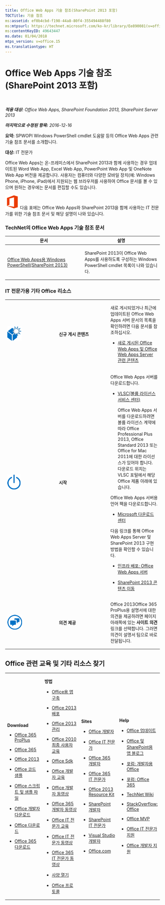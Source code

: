 ```yaml
---
title: Office Web Apps 기술 참조(SharePoint 2013 포함)
TOCTitle: 기술 참조
ms:assetid: ef0b4cbd-f198-44a8-80f4-355494488f80
ms:mtpsurl: https://technet.microsoft.com/ko-kr/library/Ee890081(v=office.15)
ms:contentKeyID: 49643447
ms.date: 01/04/2018
mtps_version: v=office.15
ms.translationtype: HT
---
```


# Office Web Apps 기술 참조(SharePoint 2013 포함)

 

_**적용 대상:** Office Web Apps, SharePoint Foundation 2013, SharePoint Server 2013_

_**마지막으로 수정된 항목:** 2016-12-16_

**요약:** SPWOPI Windows PowerShell cmdlet 도움말 등의 Office Web Apps 관련 기술 참조 문서를 소개합니다.

**대상:** IT 전문가

Office Web Apps는 온-프레미스에서 SharePoint 2013과 함께 사용하는 경우 업데이트된 Word Web App, Excel Web App, PowerPoint Web App 및 OneNote Web App 버전을 제공합니다. 사용자는 컴퓨터와 다양한 모바일 장치(예: Windows Phone, iPhone, iPad)에서 지원되는 웹 브라우저를 사용하여 Office 문서를 볼 수 있으며 원하는 경우에는 문서를 편집할 수도 있습니다.


![Office 2013 로고](images/Ee855124.a106e261-2cd0-43b7-af77-92de7e4b6fb9(Office.15).png "Office 2013 로고")다음 표에는 Office Web Apps와 SharePoint 2013을 함께 사용하는 IT 전문가를 위한 기술 참조 문서 및 해당 설명이 나와 있습니다.

### TechNet의 Office Web Apps 기술 참조 문서

<table>
<colgroup>
<col style="width: 50%" />
<col style="width: 50%" />
</colgroup>
<thead>
<tr class="header">
<th>문서</th>
<th>설명</th>
</tr>
</thead>
<tbody>
<tr class="odd">
<td><p><a href="windows-powershell-for-office-web-apps-sharepoint-2013.md">Office Web Apps용 Windows PowerShell(SharePoint 2013)</a></p></td>
<td><p>SharePoint 2013이 Office Web Apps를 사용하도록 구성하는 Windows PowerShell cmdlet 목록이 나와 있습니다.</p></td>
</tr>
</tbody>
</table>


### IT 전문가용 기타 Office 리소스

<table>
<colgroup>
<col style="width: 33%" />
<col style="width: 33%" />
<col style="width: 33%" />
</colgroup>
<tbody>
<tr class="odd">
<td><p><img src="images/Ee855124.22cad0f4-303d-4a40-90a3-fa08e69dfdaf(Office.15).png" title="새 소식 아이콘(상자)" alt="새 소식 아이콘(상자)" /></p></td>
<td><p><strong>신규 게시 콘텐츠</strong></p></td>
<td><p>새로 게시되었거나 최근에 업데이트된 Office Web Apps 서버 문서의 목록을 확인하려면 다음 문서를 참조하십시오.</p>
<ul>
<li><p><a href="https://technet.microsoft.com/ko-kr/library/ff433481(v=office.15)">새로 게시된 Office Web Apps 및 Office Web Apps Server 관련 콘텐츠</a></p></li>
</ul></td>
</tr>
<tr class="even">
<td><p><img src="images/Ee855124.6b2d6dfa-7dc8-40fb-8335-af68b575f8cb(Office.15).png" title="시작" alt="시작" /></p></td>
<td><p><strong>시작</strong></p></td>
<td><p>Office Web Apps 서버를 다운로드합니다.</p>
<ul>
<li><p><a href="http://go.microsoft.com/fwlink/p/?linkid=256561">VLSC(볼륨 라이선스 서비스 센터)</a></p>
<p>Office Web Apps 서버를 다운로드하려면 볼륨 라이선스 계약에 따라 Office Professional Plus 2013, Office Standard 2013 또는 Office for Mac 2011에 대한 라이선스가 있어야 합니다. 다운로드 위치는 VLSC 포털에서 해당 Office 제품 아래에 있습니다.</p></li>
</ul>
<p>Office Web Apps 서버용 언어 팩을 다운로드합니다.</p>
<ul>
<li><p><a href="http://go.microsoft.com/fwlink/p/?linkid=263945">Microsoft 다운로드 센터</a></p></li>
</ul>
<p>다음 링크를 통해 Office Web Apps Server 및 SharePoint 2013 구현 방법을 확인할 수 있습니다.</p>
<ul>
<li><p><a href="deploy-the-infrastructure-office-web-apps-server.md">인프라 배포: Office Web Apps 서버</a></p></li>
<li><p><a href="https://technet.microsoft.com/ko-kr/library/cc303422(v=office.15)">SharePoint 2013 콘텐츠 이동</a></p></li>
</ul></td>
</tr>
<tr class="odd">
<td><p><img src="images/Ee855124.6fa793ee-ede9-4476-901c-de96ea37fc3a(Office.15).png" title="채팅 아이콘" alt="채팅 아이콘" /></p></td>
<td><p><strong>의견 제공</strong></p></td>
<td><p>Office 2013Office 365 ProPlus용 설명서에 대한 의견을 제공하려면 페이지 아래쪽에 있는 <strong>사이트 의견</strong> 링크를 선택합니다. 그러면 의견이 설명서 팀으로 바로 전달됩니다.</p></td>
</tr>
</tbody>
</table>


## Office 관련 교육 및 기타 리소스 찾기


<table>
<colgroup>
<col style="width: 25%" />
<col style="width: 25%" />
<col style="width: 25%" />
<col style="width: 25%" />
</colgroup>
<tbody>
<tr class="odd">
<td><p><strong>Download</strong></p>
<ul>
<li><p><a href="https://technet.microsoft.com/evalcenter/hh973391">Office 365 ProPlus</a></p></li>
<li><p><a href="https://go.microsoft.com/fwlink/p/?linkid=507653">Office 365</a></p></li>
<li><p><a href="https://technet.microsoft.com/ko-kr/evalcenter/ee390818.aspx">Office 2013</a></p></li>
<li><p><a href="https://code.msdn.microsoft.com/office/">Office 코드 샘플</a></p></li>
<li><p><a href="https://gallery.technet.microsoft.com/office/">Office 스크립트 및 샘플 파일</a></p></li>
<li><p><a href="https://msdn.microsoft.com/ko-kr/office/aa905351">Office 개발자 다운로드</a></p></li>
<li><p><a href="http://www.microsoft.com/download/ko/office.aspx?q=office">Office 다운로드</a></p></li>
<li><p><a href="http://www.microsoft.com/ko-kr/download/search.aspx?q=office+365">Office 365 다운로드</a></p></li>
</ul></td>
<td><p><strong>방법</strong></p>
<ul>
<li><p><a href="https://technet.microsoft.com/ko-kr/library/jj220060.aspx">Office용 앱 구축</a></p></li>
<li><p><a href="https://technet.microsoft.com/ko-kr/library/cc178982.aspx">Office 2013 배포</a></p></li>
<li><p><a href="https://technet.microsoft.com/ko-kr/library/cc179068.aspx">Office 2013 관리</a></p></li>
<li><p><a href="https://technet.microsoft.com/ko-kr/office/ff381682.aspx">Office 2010 최종 사용자 교육</a></p></li>
<li><p><a href="https://msdn.microsoft.com/ko-kr/office/aa905496.aspx">Office Sdk</a></p></li>
<li><p><a href="https://msdn.microsoft.com/ko-kr/office/aa905375">Office 개발자 교육</a></p></li>
<li><p><a href="http://www.microsoft.com/resources/msdn/ko-kr/office/media/video/video.html?cid=odc%26from=mscomodc">Office 개발자 동영상</a></p></li>
<li><p><a href="http://www.microsoft.com/resources/msdn/ko-kr/office/media/video/video.html?cid=o365%26from=mscomo365">Office 365 개발자 동영상</a></p></li>
<li><p><a href="https://technet.microsoft.com/ko-kr/office/ff519671">Office IT 전문가 교육</a></p></li>
<li><p><a href="http://www.microsoft.com/resources/technetko-kr/office/media/video/video.html?cid=otc%26from=mscomotc">Office IT 전문가 동영상</a></p></li>
<li><p><a href="http://www.microsoft.com/resources/technet/ko-kr/office/media/video/video.html?cid=o365%26from=mscomo365">Office 365 IT 전문가 동영상</a></p></li>
<li><p><a href="https://msdn.microsoft.com/ko-kr/openspecifications/">사양 열기</a></p></li>
<li><p><a href="https://msdn.microsoft.com/ko-kr/library/cc307282(v=office.12).aspx">Office 프로토콜</a></p></li>
</ul></td>
<td><p><strong>Sites</strong></p>
<ul>
<li><p><a href="https://msdn.microsoft.com/ko-kr/office">Office 개발자</a></p></li>
<li><p><a href="https://technet.microsoft.com/ko-kr/office">Office IT 전문가</a></p></li>
<li><p><a href="https://msdn.microsoft.com/ko-kr/office/hh506337">Office 365 개발자</a></p></li>
<li><p><a href="https://technet.microsoft.com/ko-kr/hh912691">Office 365 IT 전문가</a></p></li>
<li><p><a href="https://technet.microsoft.com/ko-kr/library/cc303401.aspx">Office 2013 Resource Kit</a></p></li>
<li><p><a href="https://msdn.microsoft.com/ko-kr/sharepoint">SharePoint 개발자</a></p></li>
<li><p><a href="https://technet.microsoft.com/ko-kr/sharepoint">SharePoint IT 전문가</a></p></li>
<li><p><a href="https://msdn.microsoft.com/ko-kr/vstudio/aa718325">Visual Studio 개발자</a></p></li>
<li><p><a href="http://office.microsoft.com/">Office.com</a></p></li>
</ul></td>
<td><p><strong>Help</strong></p>
<ul>
<li><p><a href="https://technet.microsoft.com/ko-kr/office/ee748587.aspx">Office 업데이트</a></p></li>
<li><p><a href="https://blogs.msdn.com/b/officeapps">Office 및 SharePoint용 앱 블로그</a></p></li>
<li><p><a href="https://social.msdn.microsoft.com/forums/ko-kr/category/officedev%2coldevelopment%2csharepoint2010%2csharepoint%2cprojectserver2010%2cprojectprofessional2010%2cuc/">포럼: 개발자용 Office</a></p></li>
<li><p><a href="https://answers.microsoft.com/ko-kr/msoffice">포럼: Office 365</a></p></li>
<li><p><a href="https://social.technet.microsoft.com/wiki">TechNet Wiki</a></p></li>
<li><p><a href="https://stackoverflow.com/search?q=office">StackOverflow: Office</a></p></li>
<li><p><a href="https://mvp.microsoft.com/ko-kr/mvp/search-mvp.aspx?kw=office">Office MVP</a></p></li>
<li><p><a href="https://technet.microsoft.com/ko-kr/ms772425">Office IT 전문가 지원</a></p></li>
<li><p><a href="https://msdn.microsoft.com/ko-kr/office/aa905515">Office 개발자 지원</a></p></li>
</ul></td>
</tr>
</tbody>
</table>

